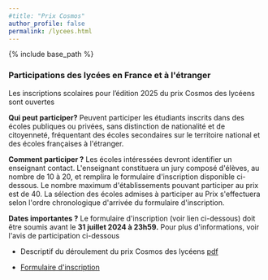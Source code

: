 ```yaml
---
#title: "Prix Cosmos"
author_profile: false
permalink: /lycees.html
---
```


{% include base_path %}



### Participations des lycées en France et à l'étranger

Les inscriptions scolaires pour l’édition 2025 du prix Cosmos des lycéens sont ouvertes

**Qui peut participer?**
Peuvent participer les étudiants inscrits dans des écoles publiques ou privées, sans distinction de nationalité et de citoyenneté, fréquentant des écoles secondaires sur le territoire national et des écoles françaises à l'étranger.

**Comment participer ?** Les écoles intéressées devront identifier un enseignant contact. L'enseignant constituera un  jury composé d'élèves, au nombre de 10 à 20, et remplira le formulaire d'inscription disponible ci-dessous. Le nombre maximum d'établissements pouvant participer au prix est de 40. La sélection des écoles admises à participer au Prix s'effectuera selon l'ordre chronologique d'arrivée du formulaire d'inscription.

**Dates importantes ?** Le formulaire d'inscription (voir lien ci-dessous) doit être soumis avant le **31 juillet 2024 à 23h59.**
Pour plus d'informations, voir l'avis de participation ci-dessous

* Descriptif du déroulement du prix Cosmos des lycéens [pdf](/files/PrixCosmos-livret-lycees.pdf)

* [Formulaire d'inscription](https://docs.google.com/forms/d/1LEoLW975NPIiQdp8iZvyGalnBTq_SVvEkmvWnl9hUTo/edit)
